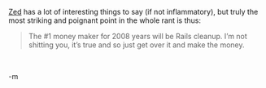 <a href="http://www.zedshaw.com/rants/rails_is_a_ghetto.html?part2">Zed</a> has a lot of interesting things to say (if not inflammatory), but truly the most striking and poignant point in the whole rant is thus: 

<blockquote>The #1 money maker for 2008 years will be Rails cleanup. I’m not shitting you, it’s true and so just get over it and make the money.</blockquote><br/>



-m
